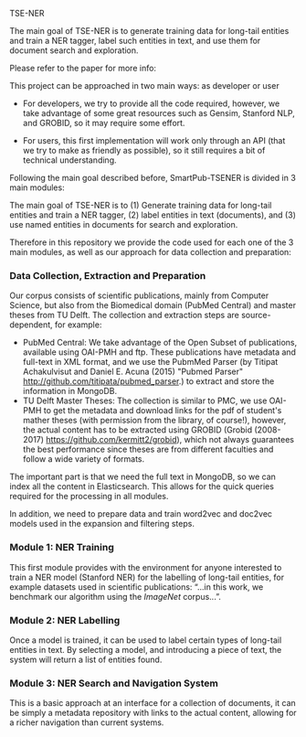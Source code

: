 TSE-NER

The main goal of TSE-NER is to generate training data for long-tail entities and train a NER tagger, 
label such entities in text, and use them for document search and exploration.

Please refer to the paper for more info: 

This project can be approached in two main ways: as developer or user

* For developers, we try to provide all the code required, however, we take advantage of some great 
resources such as Gensim, Stanford NLP, and GROBID, so it may require some effort.

* For users, this first implementation will work only through an API (that we try to make as friendly 
as possible), so it still requires a bit of technical understanding.

Following the main goal described before, SmartPub-TSENER is divided in 3 main modules: 

The main goal of TSE-NER is to (1) Generate training data for long-tail entities and train a NER tagger, 
(2) label entities in text (documents), and (3) use named entities in documents for search and exploration.

Therefore in this repository we provide the code used for each one of the 3 main modules, 
as well as our approach for data collection and preparation:

### Data Collection, Extraction and Preparation
Our corpus consists of scientific publications, mainly from Computer Science, but also from the Biomedical
domain (PubMed Central) and master theses from TU Delft. 
The collection and extraction steps are source-dependent, for example:
* PubMed Central: We take advantage of the Open Subset of publications, available using OAI-PMH and ftp. 
These publications have metadata and full-text in XML format, and we use the PubmMed Parser 
(by Titipat Achakulvisut and Daniel E. Acuna (2015) "Pubmed Parser" http://github.com/titipata/pubmed_parser.)
to extract and store the information in MongoDB.
* TU Delft Master Theses: The collection is similar to PMC, we use OAI-PMH to get the metadata and download 
 links for the pdf of student's mather theses (with permission from the library, of course!), however, the
 actual content has to be extracted using GROBID (Grobid (2008-2017) https://github.com/kermitt2/grobid),
 which not always guarantees the best performance since theses are from different faculties and follow 
 a wide variety of formats.

The important part is that we need the full text in MongoDB, so we can index all the content in Elasticsearch.
This allows for the quick queries required for the processing in all modules.

In addition, we need to prepare data and train word2vec and doc2vec models used in the expansion and 
filtering steps.


### Module 1: NER Training
This first module provides with the environment for anyone interested to train a NER model (Stanford NER) 
for the labelling of long-tail entities, for example datasets used in scientific publications: 
“...in this work, we benchmark our algorithm using the *ImageNet* corpus...”.

### Module 2: NER Labelling
Once a model is trained, it can be used to label certain types of long-tail entities in text.
By selecting a model, and introducing a piece of text, the system will return a list of entities found.

### Module 3: NER Search and Navigation System
This is a basic approach at an interface for a collection of documents, it can be simply a metadata repository
with links to the actual content, allowing for a richer navigation than current systems.
